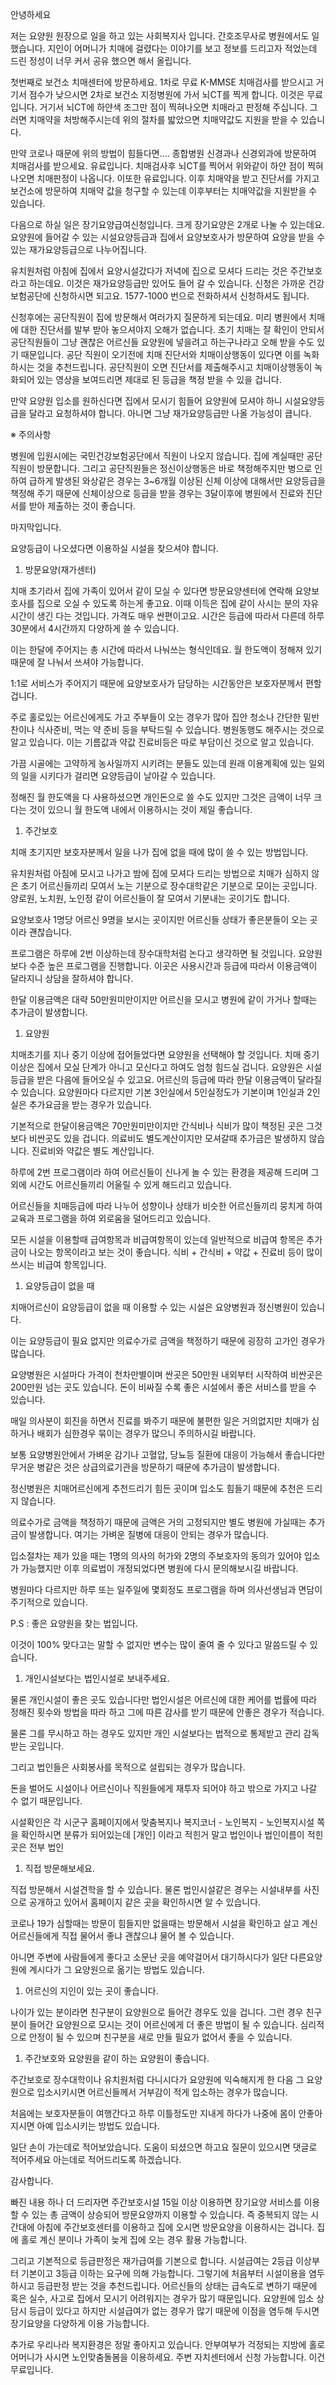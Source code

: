 안녕하세요 

저는 요양원 원장으로 일을 하고 있는 사회복지사 입니다. 간호조무사로 병원에서도 일했습니다. 지인이 어머니가 치매에 걸렸다는 이야기를 보고 정보를 드리고자 적었는데 드린 정성이 너무 커서 공유 했으면 해서 올립니다.

첫번째로 보건소 치매센터에 방문하세요. 1차로 무료 K-MMSE 치매검사를 받으시고 거기서 점수가 낮으시면 2차로 보건소 지정병원에 가서 뇌CT를 찍게 합니다. 이것은 무료입니다. 거기서 뇌CT에 하얀색 조그만 점이 찍혀나오면 치매라고 판정해 주십니다. 그러면 치매약을 처방해주시는데 위의 절차를 밟았으면 치매약값도 지원을 받을 수 있습니다.

만약 코로나 때문에 위의 방법이 힘들다면.... 종합병원 신경과나 신경외과에 방문하여 치매검사를 받으세요. 유료입니다. 치매검사후 뇌CT를 찍어서 위와같이 하얀 점이 찍혀나오면 치매판정이 나옵니다. 이또한 유료입니다. 이후 치매약을 받고 진단서를 가지고 보건소에 방문하여 치매약 값을 청구할 수 있는데 이후부터는 치매약값을 지원받을 수 있습니다.

다음으로 하실 일은 장기요양급여신청입니다. 크게 장기요양은 2개로 나눌 수 있는데요. 요양원에 들어갈 수 있는 시설요양등급과 집에서 요양보호사가 방문하여 요양을 받을 수 있는 재가요양등급으로 나누어집니다.

유치원처럼 아침에 집에서 요양시설갔다가 저녁에 집으로 모셔다 드리는 것은 주간보호라고 하는데요. 이것은 재가요양등급만 있어도 들어 갈 수 있습니다. 신청은 가까운 건강보험공단에 신청하시면 되고요. 1577-1000 번으로 전화하셔서 신청하셔도 됩니다. 

신청후에는 공단직원이 집에 방문해서 여러가지 질문하게 되는데요. 미리 병원에서 치매에 대한 진단서를 발부 받아 놓으셔야지 오해가 없습니다. 초기 치매는 잘 확인이 안되서 공단직원들이 그냥 괜찮은 어르신들 요양원에 넣을려고 하는구나라고 오해 받을 수도 있기 때문입니다. 공단 직원이 오기전에 치매 진단서와 치매이상행동이 있다면 이를 녹화하시는 것을 추천드립니다. 공단직원이 오면 진단서를 제출해주시고 치매이상행동이 녹화되어 있는 영상을 보여드리면 제대로 된 등급을 책정 받을 수 있을 겁니다.

만약 요양원 입소를 원하신다면 집에서 모시기 힘들어 요양원에 모셔야 하니 시설요양등급을 달라고 요청하셔야 합니다. 아니면 그냥 재가요양등급만 나올 가능성이 큽니다.

※ 주의사항 

병원에 입원시에는 국민건강보험공단에서 직원이 나오지 않습니다. 집에 계실때만 공단직원이 방문합니다. 그리고 공단직원들은 정신이상행동은 바로 책정해주지만 병으로 인하여 급하게 발생된 와상같은 경우는 3~6개월 이상된 신체 이상에 대해서만 요양등급을 책정해 주기 때문에 신체이상으로 등급을 받을 경우는 3달이후에 병원에서 진료와 진단서를 받아 제출하는 것이 좋습니다.

마지막입니다. 

요양등급이 나오셨다면 이용하실 시설을 찾으셔야 합니다.

1. 방문요양(재가센터)

치매 초기라서 집에 가족이 있어서 같이 모실 수 있다면 방문요양센터에 연락해 요양보호사를 집으로 오실 수 있도록 하는게 좋고요. 이때 이득은 집에 같이 사시는 분의 자유시간이 생긴 다는 것입니다. 가격도 매우 싼편이고요. 시간은 등급에 따라서 다른데 하루 30분에서 4시간까지 다양하게 쓸 수 있습니다.

이는 한달에 주어지는 총 시간에 따라서 나눠쓰는 형식인데요. 월 한도액이 정해져 있기 때문에 잘 나눠서 쓰셔야 가능합니다.

1:1로 서비스가 주어지기 때문에 요양보호사가 담당하는 시간동안은 보호자분께서 편할겁니다.

주로 홀로있는 어르신에게도 가고 주부들이 오는 경우가 많아 집안 청소나 간단한 밑반찬이나 식사준비, 먹는 약 준비 등을 부탁드릴 수 있습니다. 병원동행도 해주시는 것으로 알고 있습니다. 이는 기름값과 약값 진료비등은 따로 부담이신 것으로 알고 있습니다.

가끔 시골에는 고약하게 농사일까지 시키려는 분들도 있는데 원래 이용계획에 있는 일외의 일을 시키다가 걸리면 요양등급이 날아갈 수 있습니다.

정해진 월 한도액을 다 사용하셨으면 개인돈으로 쓸 수도 있지만 그것은 금액이 너무 크다는 것이 있으니 월 한도액 내에서 이용하시는 것이 제일 좋습니다.

1. 주간보호

치매 초기지만 보호자분께서 일을 나가 집에 없을 때에 많이 쓸 수 있는 방법입니다.

유치원처럼 아침에 모시고 나가고 밤에 집에 모셔다 드리는 방법으로 치매가 심하지 않은 초기 어르신들끼리 모여서 노는 기분으로 장수대학같은 기분으로 모이는 곳입니다. 양로원, 노치원, 노인정 같이 어르신들이 잘 모여서 기분내는 곳이기도 합니다.

요양보호사 1명당 어르신 9명을 보시는 곳이지만 어르신들 상태가 좋은분들이 오는 곳이라 괜찮습니다. 

프로그램은 하루에 2번 이상하는데 장수대학처럼 논다고 생각하면 될 것입니다. 요양원보다 수준 높은 프로그램을 진행합니다. 이곳은 사용시간과 등급에 따라서 이용금액이 달라지니 상담을 잘하셔야 합니다.

한달 이용금액은 대략 50만원미만이지만 어르신을 모시고 병원에 같이 가거나 할때는 추가금이 발생합니다. 

1. 요양원

치매초기를 지나 중기 이상에 접어들었다면 요양원을 선택해야 할 것입니다. 치매 중기 이상은 집에서 모실 단계가 아니고 모신다고 하여도 엄청 힘드실 겁니다. 요양원은 시설등급을 받은 다음에 들어오실 수 있고요. 어르신의 등급에 따라 한달 이용금액이 달라질 수 있습니다. 요양원마다 다르지만 기본 3인실에서 5인실정도가 기본이며 1인실과 2인실은 추가요금을 받는 경우가 있습니다.

기본적으로 한달이용금액은 70만원미만이지만 간식비나 식비가 많이 책정된 곳은 그것보다 비싼곳도 있을 겁니다. 의료비도 별도계산이지만 모셔갈때 추가금은 발생하지 않습니다. 진료비와 약값은 별도 계산입니다.

하루에 2번 프로그램이라 하여 어르신들이 신나게 놀 수 있는 환경을 제공해 드리며 그 외에 시간도 어르신들끼리 어울릴 수 있게 해드리고 있습니다.

어르신들을 치매등급에 따라 나누어 성향이나 상태가 비슷한 어르신들끼리 뭉치게 하여 교육과 프로그램을 하여 외로움을 덜어드리고 있습니다.

모든 시설을 이용할때 급여항목과 비급여항목이 있는데 일반적으로 비급여 항목은 추가금이 나오는 항목이라고 보는 것이 좋습니다. 식비 + 간식비 + 약값 + 진료비 등이 많이 쓰시는 비급여 항목입니다.

1. 요양등급이 없을 때

치매어르신이 요양등급이 없을 때 이용할 수 있는 시설은 요양병원과 정신병원이 있습니다.

이는 요양등급이 필요 없지만 의료수가로 금액을 책정하기 때문에 굉장히 고가인 경우가 많습니다.

요양병원은 시설마다 가격이 천차만별이며 싼곳은 50만원 내외부터 시작하여 비싼곳은 200만원 넘는 곳도 있습니다. 돈이 비싸질 수록 좋은 시설에서 좋은 서비스를 받을 수 있습니다.

매일 의사분이 회진을 하면서 진료를 봐주기 때문에 불편한 일은 거의없지만 치매가 심하거나 배회가 심한경우 묶이는 경우가 많으니 주의하시길 바랍니다.

보통 요양병원안에서 가벼운 감기나 고혈압, 당뇨등 질환에 대응이 가능해서 좋습니다만 무거운 병같은 것은 상급의료기관을 방문하기 때문에 추가금이 발생합니다.

정신병원은 치매어르신에게 추천드리기 힘든 곳이며 입소도 힘들기 때문에 추천은 드리지 않습니다.

의료수가로 금액을 책정하기 때문에 금액은 거의 고정되지만 별도 병원에 가실때는 추가금이 발생합니다. 여기는 가벼운 질병에 대응이 안되는 경우가 많습니다.

입소절차는 제가 있을 때는 1명의 의사의 허가와 2명의 주보호자의 동의가 있어야 입소가 가능했지만 이후 의료법이 개정되었다면 병원에 다시 문의해보시길 바랍니다.

병원마다 다르지만 하루 또는 일주일에 몇회정도 프로그램을 하며 의사선생님과 면담이 주기적으로 있습니다.

P.S : 좋은 요양원을 찾는 법입니다.

이것이 100% 맞다고는 말할 수 없지만 변수는 많이 줄여 줄 수 있다고 말씀드릴 수 있습니다.

1. 개인시설보다는 법인시설로 보내주세요.

물론 개인시설이 좋은 곳도 있습니다만 법인시설은 어르신에 대한 케어를 법률에 따라 정해진 횟수와 방법을 따라 하고 그에 따른 감사를 받기 때문에 안좋은 경우가 적습니다.

물론 그를 무시하고 하는 경우도 있지만 개인 시설보다는 법적으로 통제받고 관리 감독받는 곳입니다.

그리고 법인들은 사회봉사를 목적으로 설립되는 경우가 많습니다.

돈을 벌어도 시설이나 어르신이나 직원들에게 재투자 되어야 하고 밖으로 가지고 나갈 수 없기 때문입니다.

시설확인은 각 시군구 홈페이지에서 맞춤복지나 복지코너 - 노인복지 - 노인복지시설 쪽을 확인하시면 분류가 되어있는데 [개인] 이라고 적힌거 말고 법인이나 법인이름이 적힌 곳은 전부 법인

1. 직접 방문해보세요. 

직접 방문해서 시설견학을 할 수 있습니다. 물론 법인시설같은 경우는 시설내부를 사진으로 공개하고 있어서 홈페이지 같은 곳을 확인하시면 알 수 있습니다.

코로나 19가 심할때는 방문이 힘들지만 없을때는 방문해서 시설을 확인하고 살고 계신 어르신들에게 직접 물어서 좋냐 괜찮으냐 물어 볼 수 있습니다.

아니면 주변에 사람들에게 좋다고 소문난 곳을 예약걸어서 대기하시다가 일단 다른요양원에 계시다가 그 요양원으로 옮기는 방법도 있습니다.

1. 어르신의 지인이 있는 곳이 좋습니다.

나이가 있는 분이라면 친구분이 요양원으로 들어간 경우도 있을 겁니다. 그런 경우 친구분이 들어간 요양원으로 모시는 것이 어르신에게 더 좋은 방법이 될 수 있습니다. 심리적으로 안정이 될 수 있으며 친구분을 새로 만들 필요가 없어서 좋을 수 있습니다.

1. 주간보호와 요양원을 같이 하는 요양원이 좋습니다.

주간보호로 장수대학이나 유치원처럼 다니시다가 요양원에 익숙해지게 한 다음 그 요양원으로 입소시키시면 어르신들께서 거부감이 적게 입소하는 경우가 많습니다.

처음에는 보호자분들이 여행간다고 하루 이틀정도만 지내게 하다가 나중에 몸이 안좋아지시면 아예 입소시키는 방법도 있습니다.

일단 손이 가는데로 적어보았습니다. 도움이 되셨으면 하고요 질문이 있으시면 댓글로 적어주세요 아는데로 적어드리도록 하겠습니다.

감사합니다.

빠진 내용 하나 더 드리자면 주간보호시설 15일 이상 이용하면 장기요양 서비스를 이용할 수 있는 총 금액이 상승되어 방문요양까지 이용할 수 있습니다. 즉 중복되지 않는 시간대에 아침에 주간보호센터를 이용하고 집에 오시면 방문요양을 이용하시는 겁니다. 집에 홀로 계신 분이나 가족이 늦게 집에 오는 경우 활용 가능합니다.

그리고 기본적으로 등급판정은 재가급여를 기본으로 합니다. 시설급여는 2등급 이상부터 기본이고 3등급 이하는 요구에 의해 가능합니다. 그렇기에 처음부터 시설이용을 염두하시고 등급판정 받는 것을 추천드립니다. 어르신들의 상태는 급속도로 변하기 때문에 혹은 실수, 사고로 집에서 모시기 어려워지는 경우가 많기 때문입니다. 요양원에 입소 상담시 등급이 있다고 하지만 시설급여가 없는 경우가 많기 때문에 이점을 염두해 두시면 장기요양을 다양하게 이용 가능합니다.

추가로 우리나라 복지환경은 정말 좋아지고 있습니다. 안부여부가 걱정되는 지방에 홀로 어머니가 사시면 노인맞춤돌봄을 이용하세요. 주변 자치센터에서 신청 가능합니다. 이건 무료입니다.